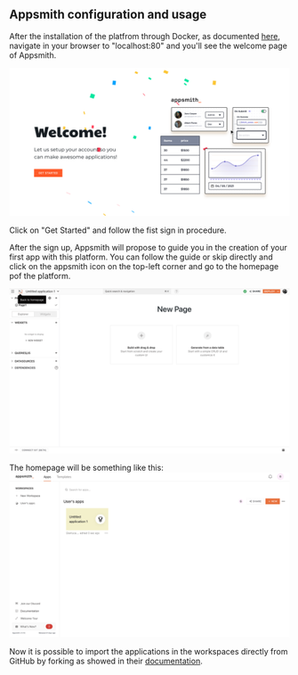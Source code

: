 ## Appsmith configuration and usage

After the installation of the platfrom through Docker, as documented <a href="../README.md">here</a>, navigate in your browser to "localhost:80" and you'll see the welcome page of Appsmith.

<img src="../assets/appsmith.png" width="600"/></p>

Click on "Get Started" and follow the fist sign in procedure.</p>

After the sign up, Appsmith will propose to guide you in the creation of your first app with this platform. You can follow the guide or skip directly and click on the appsmith icon on the top-left corner and go to the homepage pof the platform.

<img src="../assets/appsmithhome.png" width="600"/></p>

The homepage will be something like this:</br>
<img src="../assets/homepage.png" width= "600"/></p>

Now it is possible to import the applications in the workspaces directly from GitHub by forking as showed in their <a href="https://docs.appsmith.com/advanced-concepts/version-control-with-git/import-from-repository" target="_blank">documentation</a>.
